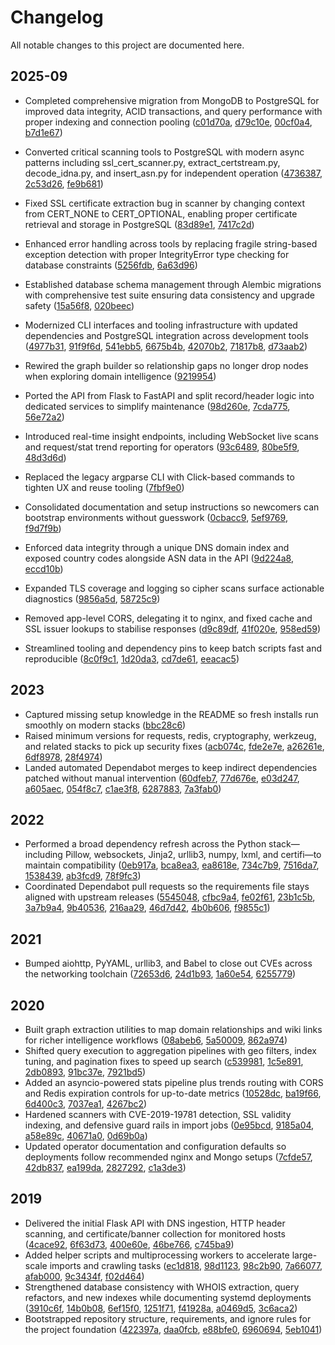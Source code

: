 # Changelog

All notable changes to this project are documented here.

## 2025-09

- Completed comprehensive migration from MongoDB to PostgreSQL for improved data integrity, ACID transactions, and query performance with proper indexing and connection pooling ([c01d70a](https://github.com/p3t3r67x0/purple_jo/commit/c01d70a), [d79c10e](https://github.com/p3t3r67x0/purple_jo/commit/d79c10e), [00cf0a4](https://github.com/p3t3r67x0/purple_jo/commit/00cf0a4), [b7d1e67](https://github.com/p3t3r67x0/purple_jo/commit/b7d1e67))
- Converted critical scanning tools to PostgreSQL with modern async patterns including ssl_cert_scanner.py, extract_certstream.py, decode_idna.py, and insert_asn.py for independent operation ([4736387](https://github.com/p3t3r67x0/purple_jo/commit/4736387), [2c53d26](https://github.com/p3t3r67x0/purple_jo/commit/2c53d26), [fe9b681](https://github.com/p3t3r67x0/purple_jo/commit/fe9b681))
- Fixed SSL certificate extraction bug in scanner by changing context from CERT_NONE to CERT_OPTIONAL, enabling proper certificate retrieval and storage in PostgreSQL ([83d89e1](https://github.com/p3t3r67x0/purple_jo/commit/83d89e1), [7417c2d](https://github.com/p3t3r67x0/purple_jo/commit/7417c2d))
- Enhanced error handling across tools by replacing fragile string-based exception detection with proper IntegrityError type checking for database constraints ([5256fdb](https://github.com/p3t3r67x0/purple_jo/commit/5256fdb), [6a63d96](https://github.com/p3t3r67x0/purple_jo/commit/6a63d96))
- Established database schema management through Alembic migrations with comprehensive test suite ensuring data consistency and upgrade safety ([15a56f8](https://github.com/p3t3r67x0/purple_jo/commit/15a56f8), [020beec](https://github.com/p3t3r67x0/purple_jo/commit/020beec))
- Modernized CLI interfaces and tooling infrastructure with updated dependencies and PostgreSQL integration across development tools ([4977b31](https://github.com/p3t3r67x0/purple_jo/commit/4977b31), [91f9f6d](https://github.com/p3t3r67x0/purple_jo/commit/91f9f6d), [541ebb5](https://github.com/p3t3r67x0/purple_jo/commit/541ebb5), [6675b4b](https://github.com/p3t3r67x0/purple_jo/commit/6675b4b), [42070b2](https://github.com/p3t3r67x0/purple_jo/commit/42070b2), [71817b8](https://github.com/p3t3r67x0/purple_jo/commit/71817b8), [d73aab2](https://github.com/p3t3r67x0/purple_jo/commit/d73aab2))
- Rewired the graph builder so relationship gaps no longer drop nodes when exploring domain intelligence ([9219954](https://github.com/p3t3r67x0/purple_jo/commit/9219954))
- Ported the API from Flask to FastAPI and split record/header logic into dedicated services to simplify maintenance ([98d260e](https://github.com/p3t3r67x0/purple_jo/commit/98d260e), [7cda775](https://github.com/p3t3r67x0/purple_jo/commit/7cda775), [56e72a2](https://github.com/p3t3r67x0/purple_jo/commit/56e72a2))
- Introduced real-time insight endpoints, including WebSocket live scans and request/stat trend reporting for operators ([93c6489](https://github.com/p3t3r67x0/purple_jo/commit/93c6489), [80be5f9](https://github.com/p3t3r67x0/purple_jo/commit/80be5f9), [48d3d6d](https://github.com/p3t3r67x0/purple_jo/commit/48d3d6d))
- Replaced the legacy argparse CLI with Click-based commands to tighten UX and reuse tooling ([7fbf9e0](https://github.com/p3t3r67x0/purple_jo/commit/7fbf9e0))
- Consolidated documentation and setup instructions so newcomers can bootstrap environments without guesswork ([0cbacc9](https://github.com/p3t3r67x0/purple_jo/commit/0cbacc9), [5ef9769](https://github.com/p3t3r67x0/purple_jo/commit/5ef9769), [f9d7f9b](https://github.com/p3t3r67x0/purple_jo/commit/f9d7f9b))
- Enforced data integrity through a unique DNS domain index and exposed country codes alongside ASN data in the API ([9d224a8](https://github.com/p3t3r67x0/purple_jo/commit/9d224a8), [eccd10b](https://github.com/p3t3r67x0/purple_jo/commit/eccd10b))
- Expanded TLS coverage and logging so cipher scans surface actionable diagnostics ([9856a5d](https://github.com/p3t3r67x0/purple_jo/commit/9856a5d), [58725c9](https://github.com/p3t3r67x0/purple_jo/commit/58725c9))

- Removed app-level CORS, delegating it to nginx, and fixed cache and SSL issuer lookups to stabilise responses ([d9c89df](https://github.com/p3t3r67x0/purple_jo/commit/d9c89df), [41f020e](https://github.com/p3t3r67x0/purple_jo/commit/41f020e), [958ed59](https://github.com/p3t3r67x0/purple_jo/commit/958ed59))
- Streamlined tooling and dependency pins to keep batch scripts fast and reproducible ([8c0f9c1](https://github.com/p3t3r67x0/purple_jo/commit/8c0f9c1), [1d20da3](https://github.com/p3t3r67x0/purple_jo/commit/1d20da3), [cd7de61](https://github.com/p3t3r67x0/purple_jo/commit/cd7de61), [eeacac5](https://github.com/p3t3r67x0/purple_jo/commit/eeacac5))

## 2023
- Captured missing setup knowledge in the README so fresh installs run smoothly on modern stacks ([bbc28c6](https://github.com/p3t3r67x0/purple_jo/commit/bbc28c6))
- Raised minimum versions for requests, redis, cryptography, werkzeug, and related stacks to pick up security fixes ([acb074c](https://github.com/p3t3r67x0/purple_jo/commit/acb074c), [fde2e7e](https://github.com/p3t3r67x0/purple_jo/commit/fde2e7e), [a26261e](https://github.com/p3t3r67x0/purple_jo/commit/a26261e), [6df8978](https://github.com/p3t3r67x0/purple_jo/commit/6df8978), [28f4974](https://github.com/p3t3r67x0/purple_jo/commit/28f4974))
- Landed automated Dependabot merges to keep indirect dependencies patched without manual intervention ([60dfeb7](https://github.com/p3t3r67x0/purple_jo/commit/60dfeb7), [77d676e](https://github.com/p3t3r67x0/purple_jo/commit/77d676e), [e03d247](https://github.com/p3t3r67x0/purple_jo/commit/e03d247), [a605aec](https://github.com/p3t3r67x0/purple_jo/commit/a605aec), [054f8c7](https://github.com/p3t3r67x0/purple_jo/commit/054f8c7), [c1ae3f8](https://github.com/p3t3r67x0/purple_jo/commit/c1ae3f8), [6287883](https://github.com/p3t3r67x0/purple_jo/commit/6287883), [7a3fab0](https://github.com/p3t3r67x0/purple_jo/commit/7a3fab0))

## 2022
- Performed a broad dependency refresh across the Python stack—including Pillow, websockets, Jinja2, urllib3, numpy, lxml, and certifi—to maintain compatibility ([0eb917a](https://github.com/p3t3r67x0/purple_jo/commit/0eb917a), [bca8ea3](https://github.com/p3t3r67x0/purple_jo/commit/bca8ea3), [ea8618e](https://github.com/p3t3r67x0/purple_jo/commit/ea8618e), [734c7b9](https://github.com/p3t3r67x0/purple_jo/commit/734c7b9), [7516da7](https://github.com/p3t3r67x0/purple_jo/commit/7516da7), [1538439](https://github.com/p3t3r67x0/purple_jo/commit/1538439), [ab3fcd9](https://github.com/p3t3r67x0/purple_jo/commit/ab3fcd9), [78f9fc3](https://github.com/p3t3r67x0/purple_jo/commit/78f9fc3))
- Coordinated Dependabot pull requests so the requirements file stays aligned with upstream releases ([5545048](https://github.com/p3t3r67x0/purple_jo/commit/5545048), [cfbc9a4](https://github.com/p3t3r67x0/purple_jo/commit/cfbc9a4), [fe02f61](https://github.com/p3t3r67x0/purple_jo/commit/fe02f61), [23b1c5b](https://github.com/p3t3r67x0/purple_jo/commit/23b1c5b), [3a7b9a4](https://github.com/p3t3r67x0/purple_jo/commit/3a7b9a4), [9b40536](https://github.com/p3t3r67x0/purple_jo/commit/9b40536), [216aa29](https://github.com/p3t3r67x0/purple_jo/commit/216aa29), [46d7d42](https://github.com/p3t3r67x0/purple_jo/commit/46d7d42), [4b0b606](https://github.com/p3t3r67x0/purple_jo/commit/4b0b606), [f9855c1](https://github.com/p3t3r67x0/purple_jo/commit/f9855c1))

## 2021
- Bumped aiohttp, PyYAML, urllib3, and Babel to close out CVEs across the networking toolchain ([72653d6](https://github.com/p3t3r67x0/purple_jo/commit/72653d6), [24d1b93](https://github.com/p3t3r67x0/purple_jo/commit/24d1b93), [1a60e54](https://github.com/p3t3r67x0/purple_jo/commit/1a60e54), [6255779](https://github.com/p3t3r67x0/purple_jo/commit/6255779))

## 2020
- Built graph extraction utilities to map domain relationships and wiki links for richer intelligence workflows ([08abeb6](https://github.com/p3t3r67x0/purple_jo/commit/08abeb6), [5a50009](https://github.com/p3t3r67x0/purple_jo/commit/5a50009), [862a974](https://github.com/p3t3r67x0/purple_jo/commit/862a974))
- Shifted query execution to aggregation pipelines with geo filters, index tuning, and pagination fixes to speed up search ([c539981](https://github.com/p3t3r67x0/purple_jo/commit/c539981), [1c5e891](https://github.com/p3t3r67x0/purple_jo/commit/1c5e891), [2db0893](https://github.com/p3t3r67x0/purple_jo/commit/2db0893), [91bc37e](https://github.com/p3t3r67x0/purple_jo/commit/91bc37e), [7921bd5](https://github.com/p3t3r67x0/purple_jo/commit/7921bd5))
- Added an asyncio-powered stats pipeline plus trends routing with CORS and Redis expiration controls for up-to-date metrics ([10528dc](https://github.com/p3t3r67x0/purple_jo/commit/10528dc), [ba19f66](https://github.com/p3t3r67x0/purple_jo/commit/ba19f66), [6d400c3](https://github.com/p3t3r67x0/purple_jo/commit/6d400c3), [7037ea1](https://github.com/p3t3r67x0/purple_jo/commit/7037ea1), [4267bc2](https://github.com/p3t3r67x0/purple_jo/commit/4267bc2))
- Hardened scanners with CVE-2019-19781 detection, SSL validity indexing, and defensive guard rails in import jobs ([0e95bcd](https://github.com/p3t3r67x0/purple_jo/commit/0e95bcd), [9185a04](https://github.com/p3t3r67x0/purple_jo/commit/9185a04), [a58e89c](https://github.com/p3t3r67x0/purple_jo/commit/a58e89c), [40671a0](https://github.com/p3t3r67x0/purple_jo/commit/40671a0), [0d69b0a](https://github.com/p3t3r67x0/purple_jo/commit/0d69b0a))
- Updated operator documentation and configuration defaults so deployments follow recommended nginx and Mongo setups ([7cfde57](https://github.com/p3t3r67x0/purple_jo/commit/7cfde57), [42db837](https://github.com/p3t3r67x0/purple_jo/commit/42db837), [ea199da](https://github.com/p3t3r67x0/purple_jo/commit/ea199da), [2827292](https://github.com/p3t3r67x0/purple_jo/commit/2827292), [c1a3de3](https://github.com/p3t3r67x0/purple_jo/commit/c1a3de3))

## 2019
- Delivered the initial Flask API with DNS ingestion, HTTP header scanning, and certificate/banner collection for monitored hosts ([4cace92](https://github.com/p3t3r67x0/purple_jo/commit/4cace92), [6f63d73](https://github.com/p3t3r67x0/purple_jo/commit/6f63d73), [400e60e](https://github.com/p3t3r67x0/purple_jo/commit/400e60e), [46be766](https://github.com/p3t3r67x0/purple_jo/commit/46be766), [c745ba9](https://github.com/p3t3r67x0/purple_jo/commit/c745ba9))
- Added helper scripts and multiprocessing workers to accelerate large-scale imports and crawling tasks ([ec1d818](https://github.com/p3t3r67x0/purple_jo/commit/ec1d818), [98d1123](https://github.com/p3t3r67x0/purple_jo/commit/98d1123), [98c2b90](https://github.com/p3t3r67x0/purple_jo/commit/98c2b90), [7a66077](https://github.com/p3t3r67x0/purple_jo/commit/7a66077), [afab000](https://github.com/p3t3r67x0/purple_jo/commit/afab000), [9c3434f](https://github.com/p3t3r67x0/purple_jo/commit/9c3434f), [f02d464](https://github.com/p3t3r67x0/purple_jo/commit/f02d464))
- Strengthened database consistency with WHOIS extraction, query refactors, and new indexes while documenting systemd deployments ([3910c6f](https://github.com/p3t3r67x0/purple_jo/commit/3910c6f), [14b0b08](https://github.com/p3t3r67x0/purple_jo/commit/14b0b08), [6ef15f0](https://github.com/p3t3r67x0/purple_jo/commit/6ef15f0), [1251f71](https://github.com/p3t3r67x0/purple_jo/commit/1251f71), [f41928a](https://github.com/p3t3r67x0/purple_jo/commit/f41928a), [a0469d5](https://github.com/p3t3r67x0/purple_jo/commit/a0469d5), [3c6aca2](https://github.com/p3t3r67x0/purple_jo/commit/3c6aca2))
- Bootstrapped repository structure, requirements, and ignore rules for the project foundation ([422397a](https://github.com/p3t3r67x0/purple_jo/commit/422397a), [daa0fcb](https://github.com/p3t3r67x0/purple_jo/commit/daa0fcb), [e88bfe0](https://github.com/p3t3r67x0/purple_jo/commit/e88bfe0), [6960694](https://github.com/p3t3r67x0/purple_jo/commit/6960694), [5eb1041](https://github.com/p3t3r67x0/purple_jo/commit/5eb1041))
